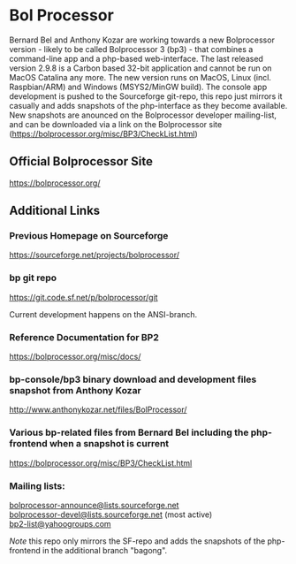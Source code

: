 # Bol Processor
Bernard Bel and Anthony Kozar are working towards a new Bolprocessor version - likely to be called Bolprocessor 3 (bp3) - that combines a command-line app and a php-based web-interface. The last released version 2.9.8 is a Carbon based 32-bit application and cannot be run on MacOS Catalina any more. The new version runs on MacOS, Linux (incl. Raspbian/ARM) and Windows (MSYS2/MinGW build). The console app development is pushed to the Sourceforge git-repo, this repo just mirrors it casually and adds snapshots of the php-interface as they become available. New snapshots are anounced on the Bolprocessor developer mailing-list, and can be downloaded via a link on the Bolprocessor site (https://bolprocessor.org/misc/BP3/CheckList.html)

## Official Bolprocessor Site

https://bolprocessor.org/

## Additional Links

### Previous Homepage on Sourceforge

https://sourceforge.net/projects/bolprocessor/

### bp git repo

https://git.code.sf.net/p/bolprocessor/git

Current development happens on the ANSI-branch.

### Reference Documentation for BP2

https://bolprocessor.org/misc/docs/

### bp-console/bp3 binary download and development files snapshot from Anthony Kozar

http://www.anthonykozar.net/files/BolProcessor/

### Various bp-related files from Bernard Bel including the php-frontend when a snapshot is current

https://bolprocessor.org/misc/BP3/CheckList.html

### Mailing lists:

bolprocessor-announce@lists.sourceforge.net  
bolprocessor-devel@lists.sourceforge.net (most active)  
bp2-list@yahoogroups.com

*Note* this repo only mirrors the SF-repo and adds the snapshots of the php-frontend in the additional branch "bagong".

